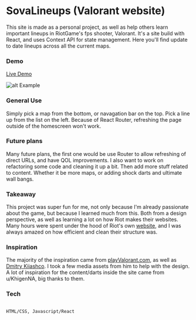 # SovaLineups (Valorant website)



This site is made as a personal project, as well as help others learn important lineups in RiotGame's fps shooter, Valorant. It's a site build with React, and uses Context API for state management. Here you'll find update to date lineups across all the current maps. 



### Demo



[Live Demo](https://brandonjoe.github.io/ValorantApp/)

![alt Example](https://i.imgur.com/KFe5cFW.png)

### General Use



Simply pick a map from the bottom, or navagation bar on the top. Pick a line up from the list on the left. Because of React Router, refreshing the page outside of the homescreen won't work. 



### Future plans



Many future plans, the first one would be use Router to allow refreshing of direct URLs, and have QOL improvements. I also want to work on refactoring some code and cleaning it up a bit. Then add more stuff related to content. Whether it be more maps, or adding shock darts and ultimate wall bangs.



### Takeaway



This project was super fun for me, not only because I'm already passionate about the game, but because I learned much from this. Both from a design perspective, as well as learning a lot on how Riot makes their websites. Many hours were spent under the hood of Riot's own [website](https://playvalorant.com/en-us/), and I was always amazed on how efficient and clean their structure was. 

### Inspiration

The majority of the inspiration came from [playValorant.com](https://playvalorant.com/en-us/), as well as [Dmitry Kiiashco](https://dribbble.com/UnEpicKid). I took a few media assets from him to help with the design. A lot of inspiration for the content/darts inside the site came from u/KhigenNA, big thanks to them. 

### Tech 



```

HTML/CSS, Javascript/React

```
